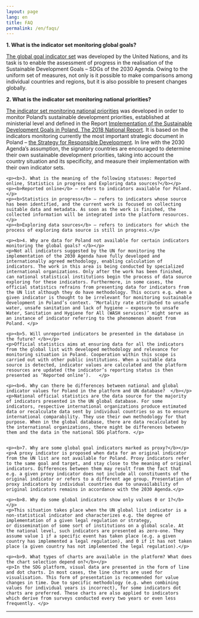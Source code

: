 ```yaml
---
layout: page
lang: en
title: FAQ
permalink: /en/faqs/
---
```

<article>

  <p><b>1. What is the indicator set monitoring global goals?</b></p>
  <p><a title="Go to Sustainable Development Goals – SDGs page" href="https://unstats.un.org/sdgs/indicators/indicators-list/"  target="_blank">The global goal indicator set</a> was developed by the United Nations, and its task is to enable the assessment of progress in the realisation of the Sustainable Development Goals – SDGs of the 2030 Agenda. Owing to the uniform set of measures, not only is it possible to make comparisons among individual countries and regions, but it is also possible to present changes globally.
  </p>

  <p><b>2. What is the indicator set monitoring national priorities? </b></p>
  <p><a title="Go to national indicators" href="{{ site.baseurl }}/en/statistics_nat/">The indicator set monitoring national priorities</a> was developed in order to monitor Poland’s sustainable development priorities, established at ministerial level and defined in the Report
    <a title="Go to Implementation of the Sustainable Development Goals in Poland Report" href="https://www.gov.pl/web/przedsiebiorczosc-technologia/monitoring-realizacji-agendy-2030"  target="_blank">Implementation of the Sustainable Development Goals in Poland. The 2018 National Report</a>. It is based on the indicators monitoring  currently the most important strategic document in Poland – <a title="Open Strategy for Responsible Development" href="https://www.miir.gov.pl/strony/strategia-na-rzecz-odpowiedzialnego-rozwoju/informacje-o-strategii/"  target="_blank">the Strategy for Responsible Development</a>. In line with the 2030 Agenda’s assumption, the signatory countries are encouraged to determine their own sustainable development priorities, taking into account the country situation and its specificity, and measure their implementation with their own indicator sets.    
  </p>

    <p><b>3. What is the meaning of the following statuses: Reported online, Statistics in progress and Exploring data sources?</b></p>
    <p><b>Reported online</b> – refers to indicators available for Poland.</p>
    <p><b>Statistics in progress</b> – refers to indicators whose source has been identified, and the current work is focused on collecting suitable data and metadata. As soon as the work is finished, the collected information will be integrated into the platform resources.</p>
    <p><b>Exploring data sources</b> – refers to indicators for which the process of exploring data source is still in progress.</p>

    <p><b>4. Why are data for Poland not available for certain indicators monitoring the global goals? </b></p>
    <p>Not all indicators suggested by the UN for monitoring the implementation of the 2030 Agenda have fully developed and internationally agreed methodology, enabling calculation of indicators. The work in this area is being conducted by specialized international organizations. Only after the work has been finished, can national statistical institutions begin the process of data source exploring for these indicators. Furthermore, in some cases, the official statistics refrains from presenting data for indicators from the UN list although they do have methodology. This occurs e.g. when a given indicator is thought to be irrelevant for monitoring sustainable development in Poland’s context. ‘Mortality rate attributed to unsafe water, unsafe sanitation and lack of hygiene – exposure to unsafe Water, Sanitation and Hygiene for All (WASH services)’ might serve as an instance of indicator referring to the phenomenon absent from Poland. </p>

    <p><b>5. Will unreported indicators be presented in the database in the future? </b></p>
    <p>Official statistics aims at ensuring data for all the indicators from the global list with developed methodology and relevance for monitoring situation in Poland. Cooperation within this scope is carried out with other public institutions. When a suitable data source is detected, indicator values are calculated and the platform resources are updated (the indicator’s reporting status is then presented as ‘Reported online’).   </p>

    <p><b>6. Why can there be differences between national and global indicator values for Poland in the platform and UN database?  </b></p>
    <p>National official statistics are the data source for the majority of indicators presented in the UN global database. For some indicators, respective international organizations produce estimated data or recalculate data sent by individual countries so as to ensure international comparability. They use their own methodology for that purpose. When in the global database, there are data recalculated by the international organizations, there might be differences between them and the data in the national SDG platform. </p>


    <p><b>7. Why are some global goal indicators marked as proxy?</b></p>
    <p>A proxy indicator is proposed when data for an original indicator from the UN list are not available for Poland. Proxy indicators refer to the same goal and target, and stay close to the meaning of original indicators. Differences between them may result from the fact that e.g. a given proxy indicator does not include all constituents of the original indicator or refers to a different age group. Presentation of proxy indicators by individual countries due to unavailability of original indicators remains in accordance with the 2030 Agenda.</p>

    <p><b>8. Why do some global indicators show only values 0 or 1?</b></p>
    <p>This situation takes place when the UN global list indicator is a non-statistical indicator and characterizes e.g. the degree of implementation of a given legal regulation or strategy,
    or dissemination of some sort of institutions on a global scale. At the national level, such indicators are presented as zero-one. They assume value 1 if a specific event has taken place (e.g. a given country has implemented a legal regulation), and 0 if it has not taken place (a given country has not implemented the legal regulation).</p>

    <p><b>9. What types of charts are available in the platform? What does the chart selection depend on?</b></p>
    <p>In the SDG platform, visual data are presented in the form of line and dot charts. In most cases, the line charts are used for visualisation. This form of presentation is recommended for value changes in time. Due to specific methodology (e.g. when combining values for individual years is incorrect), for some indicators dot charts are preferred. These charts are also applied to indicators which derive from surveys conducted every two years or even less frequently. </p>


</article>
<hr>
